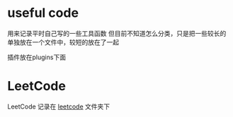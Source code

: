 # useful code

用来记录平时自己写的一些工具函数
但目前不知道怎么分类，只是把一些较长的单独放在一个文件中，较短的放在了一起

插件放在plugins下面

# LeetCode

LeetCode 记录在 [leetcode](./leetcode) 文件夹下
